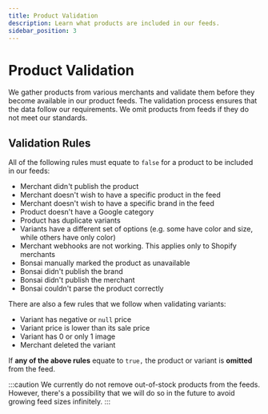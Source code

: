 ```yaml
---
title: Product Validation
description: Learn what products are included in our feeds.
sidebar_position: 3
---
```


# Product Validation

We gather products from various merchants and validate them before they become available in our product feeds. The validation process ensures that the data follow our requirements. We omit products from
feeds if they do not meet our standards.

## Validation Rules

All of the following rules must equate to `false` for a product to be included in our feeds:

- Merchant didn't publish the product
- Merchant doesn't wish to have a specific product in the feed
- Merchant doesn't wish to have a specific brand in the feed
- Product doesn't have a Google category
- Product has duplicate variants
- Variants have a different set of options (e.g. some have color and size, while others have only color)
- Merchant webhooks are not working. This applies only to Shopify merchants
- Bonsai manually marked the product as unavailable
- Bonsai didn't publish the brand
- Bonsai didn't publish the merchant
- Bonsai couldn't parse the product correctly

There are also a few rules that we follow when validating variants:

- Variant has negative or `null` price
- Variant price is lower than its sale price
- Variant has 0 or only 1 image
- Merchant deleted the variant

If **any of the above rules** equate to `true,` the product or variant is **omitted** from the feed.

:::caution
We currently do not remove out-of-stock products from the feeds. However, there's a possibility that
we will do so in the future to avoid growing feed sizes infinitely.
:::
